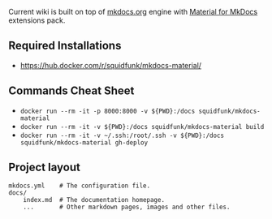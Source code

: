 
Current wiki is built on top of [mkdocs.org](http://mkdocs.org) engine with
[Material for MkDocs](https://squidfunk.github.io/mkdocs-material/) extensions pack.


## Required Installations

* https://hub.docker.com/r/squidfunk/mkdocs-material/


## Commands Cheat Sheet

* `docker run --rm -it -p 8000:8000 -v ${PWD}:/docs squidfunk/mkdocs-material`
* `docker run --rm -it -v ${PWD}:/docs squidfunk/mkdocs-material build`
* `docker run --rm -it -v ~/.ssh:/root/.ssh -v ${PWD}:/docs squidfunk/mkdocs-material gh-deploy`

## Project layout

    mkdocs.yml    # The configuration file.
    docs/
        index.md  # The documentation homepage.
        ...       # Other markdown pages, images and other files.
